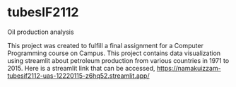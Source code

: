 # tubesIF2112
Oil production analysis

This project was created to fulfill a final assignment for a Computer Programming course on Campus. This project contains data visualization using streamlit about petroleum production from various countries in 1971 to 2015. Here is a streamlit link that can be accessed, https://namakuizzam-tubesif2112-uas-12220115-z6hq52.streamlit.app/
